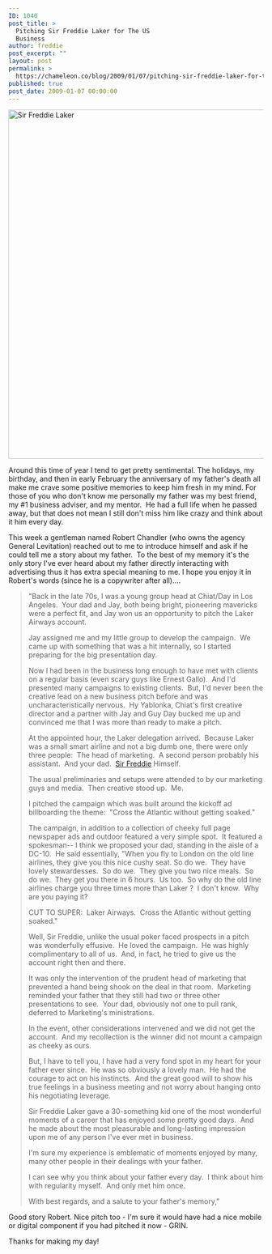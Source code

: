 ```yaml
---
ID: 1040
post_title: >
  Pitching Sir Freddie Laker for The US
  Business
author: freddie
post_excerpt: ""
layout: post
permalink: >
  https://chameleon.co/blog/2009/01/07/pitching-sir-freddie-laker-for-the-us-business/
published: true
post_date: 2009-01-07 00:00:00
---
```

<img class="alignnone size-full wp-image-739" title="Sir Freddie Laker" src="https://takemetoyourleader.com/wp-content/uploads/2009/01/sir_freddie_laker.jpg" alt="Sir Freddie Laker" width="550" height="690" />

Around this time of year I tend to get pretty sentimental. The holidays, my birthday, and then in early February the anniversary of my father's death all make me crave some positive memories to keep him fresh in my mind. For those of you who don't know me personally my father was my best friend, my #1 business adviser, and my mentor.  He had a full life when he passed away, but that does not mean I still don't miss him like crazy and think about it him every day.

This week a gentleman named Robert Chandler (who owns the agency General Levitation) reached out to me to introduce himself and ask if he could tell me a story about my father.  To the best of my memory it's the only story I've ever heard about my father directly interacting with advertising thus it has extra special meaning to me. I hope you enjoy it in Robert's words (since he is a copywriter after all)....

<!--more-->
<blockquote>"Back in the late 70s, I was a young group head at Chiat/Day in Los Angeles.  Your dad and Jay, both being bright, pioneering mavericks were a perfect fit, and Jay won us an opportunity to pitch the Laker Airways account.

Jay assigned me and my little group to develop the campaign.  We came up with something that was a hit internally, so I started preparing for the big presentation day.

Now I had been in the business long enough to have met with clients on a regular basis (even scary guys like Ernest Gallo).  And I'd presented many campaigns to existing clients.  But, I'd never been the creative lead on a new business pitch before and was uncharacteristically nervous.  Hy Yablonka, Chiat's first creative director and a partner with Jay and Guy Day bucked me up and convinced me that I was more than ready to make a pitch.

At the appointed hour, the Laker delegation arrived.  Because Laker was a small smart airline and not a big dumb one, there were only three people:  The head of marketing.  A second person probably his assistant.  And your dad.  <a href="https://en.wikipedia.org/wiki/Sir_Freddie_Laker" target="_blank" rel="noopener noreferrer">Sir Freddie</a> Himself.

The usual preliminaries and setups were attended to by our marketing guys and media.  Then creative stood up.  Me.

I pitched the campaign which was built around the kickoff ad billboarding the theme:  "Cross the Atlantic without getting soaked."

The campaign, in addition to a collection of cheeky full page newspaper ads and outdoor featured a very simple spot.  It featured a spokesman-- I think we proposed your dad, standing in the aisle of a DC-10.  He said essentially, "When you fly to London on the old line airlines, they give you this nice cushy seat. So do we.  They have lovely stewardesses.  So do we.  They give you two nice meals.  So do we.  They get you there in 6 hours.  Us too.  So why do the old line airlines charge you three times more than Laker ?  I don't know.  Why are you paying it?

CUT TO SUPER:  Laker Airways.  Cross the Atlantic without getting soaked."

Well, Sir Freddie, unlike the usual poker faced prospects in a pitch was wonderfully effusive.  He loved the campaign.  He was highly complimentary to all of us.  And, in fact, he tried to give us the account right then and there.

It was only the intervention of the prudent head of marketing that prevented a hand being shook on the deal in that room.  Marketing reminded your father that they still had two or three other presentations to see.  Your dad, obviously not one to pull rank, deferred to Marketing's ministrations.

In the event, other considerations intervened and we did not get the account.  And my recollection is the winner did not mount a campaign as cheeky as ours.

But, I have to tell you, I have had a very fond spot in my heart for your father ever since.  He was so obviously a lovely man.  He had the courage to act on his instincts.  And the great good will to show his true feelings in a business meeting and not worry about hanging onto his negotiating leverage.

Sir Freddie Laker gave a 30-something kid one of the most wonderful moments of a career that has enjoyed some pretty good days.  And he made about the most pleasurable and long-lasting impression upon me of any person I've ever met in business.

I'm sure my experience is emblematic of moments enjoyed by many, many other people in their dealings with your father.

I can see why you think about your father every day.  I think about him with regularity myself.  And only met him once.

With best regards, and a salute to your father's memory,"</blockquote>
Good story Robert. Nice pitch too - I'm sure it would have had a nice mobile or digital component if you had pitched it now - GRIN.

Thanks for making my day!